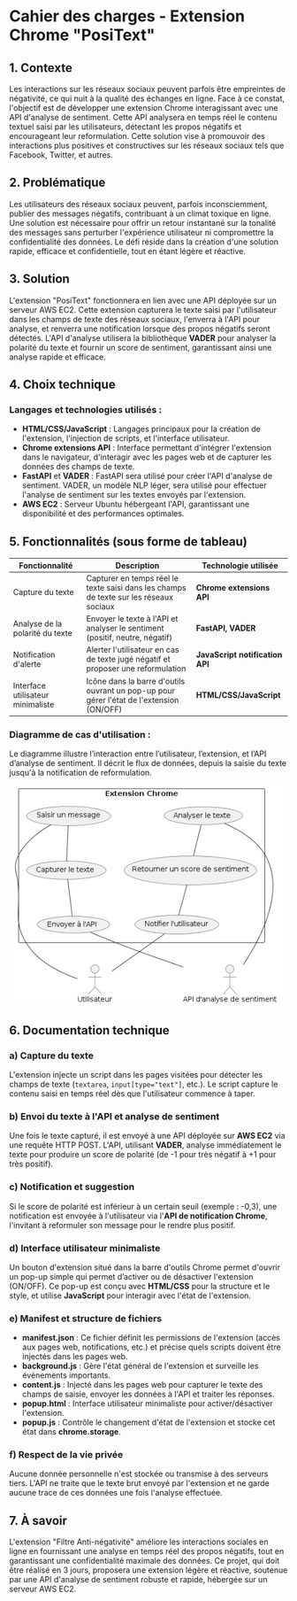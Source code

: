 # Cahier des charges - Extension Chrome "PosiText"




## 1. Contexte
Les interactions sur les réseaux sociaux peuvent parfois être empreintes de négativité, ce qui nuit à la qualité des échanges en ligne. Face à ce constat, l'objectif est de développer une extension Chrome interagissant avec une API d'analyse de sentiment. Cette API analysera en temps réel le contenu textuel saisi par les utilisateurs, détectant les propos négatifs et encourageant leur reformulation. Cette solution vise à promouvoir des interactions plus positives et constructives sur les réseaux sociaux tels que Facebook, Twitter, et autres.




## 2. Problématique
Les utilisateurs des réseaux sociaux peuvent, parfois inconsciemment, publier des messages négatifs, contribuant à un climat toxique en ligne. Une solution est nécessaire pour offrir un retour instantané sur la tonalité des messages sans perturber l'expérience utilisateur ni compromettre la confidentialité des données. Le défi réside dans la création d'une solution rapide, efficace et confidentielle, tout en étant légère et réactive.




## 3. Solution
L'extension "PosiText" fonctionnera en lien avec une API déployée sur un serveur AWS EC2. Cette extension capturera le texte saisi par l'utilisateur dans les champs de texte des réseaux sociaux, l'enverra à l'API pour analyse, et renverra une notification lorsque des propos négatifs seront détectés. L'API d'analyse utilisera la bibliothèque **VADER** pour analyser la polarité du texte et fournir un score de sentiment, garantissant ainsi une analyse rapide et efficace.




## 4. Choix technique
### Langages et technologies utilisés :
- **HTML/CSS/JavaScript** : Langages principaux pour la création de l'extension, l'injection de scripts, et l'interface utilisateur.
- **Chrome extensions API** : Interface permettant d'intégrer l'extension dans le navigateur, d'interagir avec les pages web et de capturer les données des champs de texte.
- **FastAPI** et **VADER** : FastAPI sera utilisé pour créer l'API d'analyse de sentiment. VADER, un modèle NLP léger, sera utilisé pour effectuer l'analyse de sentiment sur les textes envoyés par l'extension.
- **AWS EC2** : Serveur Ubuntu hébergeant l'API, garantissant une disponibilité et des performances optimales.




## 5. Fonctionnalités (sous forme de tableau)

| Fonctionnalité               | Description                                                                                      | Technologie utilisée               |
|------------------------------|--------------------------------------------------------------------------------------------------|------------------------------------|
| Capture du texte              | Capturer en temps réel le texte saisi dans les champs de texte sur les réseaux sociaux            | **Chrome extensions API**          |
| Analyse de la polarité du texte| Envoyer le texte à l'API et analyser le sentiment (positif, neutre, négatif)                     | **FastAPI, VADER**                |
| Notification d'alerte         | Alerter l'utilisateur en cas de texte jugé négatif et proposer une reformulation                 | **JavaScript notification API**    |
| Interface utilisateur minimaliste | Icône dans la barre d'outils ouvrant un pop-up pour gérer l'état de l'extension (ON/OFF)         | **HTML/CSS/JavaScript**            |

### Diagramme de cas d'utilisation :
Le diagramme illustre l’interaction entre l’utilisateur, l’extension, et l’API d’analyse de sentiment. Il décrit le flux de données, depuis la saisie du texte jusqu'à la notification de reformulation.

![use_case_diagram](docs/img/use_case_diagram.png)






## 6. Documentation technique
### a) Capture du texte
L'extension injecte un script dans les pages visitées pour détecter les champs de texte (`textarea`, `input[type="text"]`, etc.). Le script capture le contenu saisi en temps réel dès que l'utilisateur commence à taper.

### b) Envoi du texte à l'API et analyse de sentiment
Une fois le texte capturé, il est envoyé à une API déployée sur **AWS EC2** via une requête HTTP POST. L'API, utilisant **VADER**, analyse immédiatement le texte pour produire un score de polarité (de -1 pour très négatif à +1 pour très positif).

### c) Notification et suggestion
Si le score de polarité est inférieur à un certain seuil (exemple : -0,3), une notification est envoyée à l'utilisateur via l'**API de notification Chrome**, l'invitant à reformuler son message pour le rendre plus positif.

### d) Interface utilisateur minimaliste
Un bouton d'extension situé dans la barre d'outils Chrome permet d'ouvrir un pop-up simple qui permet d’activer ou de désactiver l'extension (ON/OFF). Ce pop-up est conçu avec **HTML/CSS** pour la structure et le style, et utilise **JavaScript** pour interagir avec l'état de l'extension.

### e) Manifest et structure de fichiers
- **manifest.json** : Ce fichier définit les permissions de l'extension (accès aux pages web, notifications, etc.) et précise quels scripts doivent être injectés dans les pages web.
- **background.js** : Gère l'état général de l'extension et surveille les événements importants.
- **content.js** : Injecté dans les pages web pour capturer le texte des champs de saisie, envoyer les données à l'API et traiter les réponses.
- **popup.html** : Interface utilisateur minimaliste pour activer/désactiver l'extension.
- **popup.js** : Contrôle le changement d'état de l'extension et stocke cet état dans **chrome.storage**.

### f) Respect de la vie privée
Aucune donnée personnelle n'est stockée ou transmise à des serveurs tiers. L'API ne traite que le texte brut envoyé par l'extension et ne garde aucune trace de ces données une fois l'analyse effectuée.




## 7. À savoir
L'extension "Filtre Anti-négativité" améliore les interactions sociales en ligne en fournissant une analyse en temps réel des propos négatifs, tout en garantissant une confidentialité maximale des données. Ce projet, qui doit être réalisé en 3 jours, proposera une extension légère et réactive, soutenue par une API d'analyse de sentiment robuste et rapide, hébergée sur un serveur AWS EC2.
